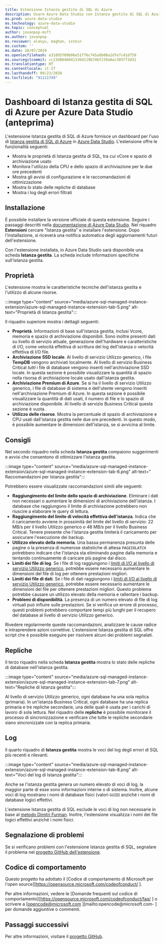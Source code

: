 ```yaml
---
title: Estensione Istanza gestita di SQL di Azure
description: Usare Azure Data Studio con Istanza gestita di SQL di Azure
ms.prod: azure-data-studio
ms.technology: azure-data-studio
ms.topic: conceptual
author: jovanpop-msft
ms.author: jovanpop
ms.reviewer: alanyu, maghan, sstein
ms.custom: ''
ms.date: 10/07/2019
ms.openlocfilehash: e31895f09b06e51f76c745a9b00a1dfe7c41d759
ms.sourcegitcommit: cc23d8646041336d119b74bf239a6ac305ff3d31
ms.translationtype: HT
ms.contentlocale: it-IT
ms.lasthandoff: 09/23/2020
ms.locfileid: "91111749"
---
```

# <a name="azure-sql-managed-instance-dashboard-for-azure-data-studio-preview"></a>Dashboard di Istanza gestita di SQL di Azure per Azure Data Studio (anteprima)

L'estensione Istanza gestita di SQL di Azure fornisce un dashboard per l'uso di [Istanza gestita di SQL di Azure](/azure/sql-database/sql-database-managed-instance-index) in [Azure Data Studio](https://github.com/Microsoft/azuredatastudio). L'estensione offre le funzionalità seguenti:

- Mostra le proprietà di Istanza gestita di SQL, tra cui vCore e spazio di archiviazione usato
- Monitora l'utilizzo della CPU e dello spazio di archiviazione per le due ore precedenti
- Mostra gli avvisi di configurazione e le raccomandazioni di ottimizzazione
- Mostra lo stato delle repliche di database
- Mostra i log degli errori filtrati

## <a name="install"></a>Installazione

È possibile installare la versione ufficiale di questa estensione. Seguire i passaggi descritti nella [documentazione di Azure Data Studio](../extensions.md).
Nel riquadro **Estensioni** cercare "Istanza gestita" e installare l'estensione. Dopo l'installazione, si riceverà una notifica automatica degli aggiornamenti futuri dell'estensione.

Con l'estensione installata, in Azure Data Studio sarà disponibile una scheda **Istanza gestita**. La scheda include informazioni specifiche sull'istanza gestita.

## <a name="properties"></a>Proprietà

L'estensione mostra le caratteristiche tecniche dell'istanza gestita e l'utilizzo di alcune risorse.

:::image type="content" source="media/azure-sql-managed-instance-extension/azure-sql-managed-instance-extension-tab-5.png" alt-text="Proprietà di Istanza gestita":::

Il riquadro superiore mostra i dettagli seguenti:

- **Proprietà**. Informazioni di base sull'istanza gestita, inclusi Vcore, memoria e spazio di archiviazione disponibili. Sono inoltre presenti dati su livello di servizio attuale, generazione dell'hardware e caratteristiche di I/O, come velocità effettiva di scrittura del log dell'istanza o velocità effettiva di I/O file.
- **Archiviazione SSD locale**. Al livello di servizio Utilizzo generico, i file **TempDB** vengono archiviati localmente. Al livello di servizio Business Critical _tutti_ i file di database vengono inseriti nell'archiviazione SSD locale. In questa sezione è possibile visualizzare la quantità di spazio nella risorsa di archiviazione locale usato dall'istanza gestita.
- **Archiviazione Premium di Azure**. Se si ha il livello di servizio Utilizzo generico, i file di database di sistema e dell'utente vengono inseriti nell'archiviazione Premium di Azure. In questa sezione è possibile visualizzare la quantità di dati usati, il numero di file e lo spazio di archiviazione disponibile. Al livello di servizio Business Critical questa sezione è vuota.
- **Utilizzo delle risorse**. Mostra la percentuale di spazio di archiviazione e CPU usati dall'istanza gestita nelle due ore precedenti. In questo modo, è possibile aumentare le dimensioni dell'istanza, se si avvicina al limite.

## <a name="recommendations"></a>Consigli

Nel secondo riquadro nella scheda **Istanza gestita** compaiono suggerimenti e avvisi che consentono di ottimizzare l'istanza gestita.

:::image type="content" source="media/azure-sql-managed-instance-extension/azure-sql-managed-instance-extension-tab-6.png" alt-text=" Raccomandazioni per Istanza gestita":::

Potrebbero essere visualizzate raccomandazioni simili alle seguenti:

- **Raggiungimento del limite dello spazio di archiviazione**. Eliminare i dati non necessari o aumentare le dimensioni di archiviazione dell'istanza. I database che raggiungono il limite di archiviazione potrebbero non riuscire a elaborare le query di lettura.
- **Raggiungimento del limite di velocità effettiva dell'istanza**. Indica che il caricamento avviene in prossimità del limite del livello di servizio: 22 MB/s per il livello Utilizzo generico o 48 MB/s per il livello Business Critical. Tenere presente che l'istanza gestita limiterà il caricamento per assicurare l'esecuzione dei backup.
- **Utilizzo elevato della memoria**. Una bassa permanenza presunta delle pagine o la presenza di numerose statistiche di attesa `PAGEIOLATCH` potrebbero indicare che l'istanza sta eliminando pagine dalla memoria e tentando continuamente di caricare più pagine dal disco.
- **Limiti dei file di log**. Se i file di log raggiungono i [limiti di I/O al livello di servizio Utilizzo generico](/azure/sql-database/sql-database-managed-instance-resource-limits#file-io-characteristics-in-general-purpose-tier), potrebbe essere necessario aumentare le dimensioni del file di log per ottenere prestazioni migliori.
- **Limiti dei file di dati**. Se i file di dati raggiungono i [limiti di I/O al livello di servizio Utilizzo generico](/azure/sql-database/sql-database-managed-instance-resource-limits#file-io-characteristics-in-general-purpose-tier), potrebbe essere necessario aumentare le dimensioni dei file per ottenere prestazioni migliori. Questo problema potrebbe causare un utilizzo elevato della memoria e rallentare i backup.
- **Problemi di disponibilità**. La presenza di un numero elevato di file di log virtuali può influire sulle prestazioni. Se si verifica un errore di processo, questi problemi potrebbero comportare tempi più lunghi per il recupero del database al livello di servizio Utilizzo generico.

Rivedere regolarmente queste raccomandazioni, analizzare le cause radice e intraprendere azioni correttive. L'estensione Istanza gestita di SQL offre script che è possibile eseguire per risolvere alcuni dei problemi segnalati.

## <a name="replicas"></a>Repliche

Il terzo riquadro nella scheda **Istanza gestita** mostra lo stato delle repliche di database nell'istanza gestita.

:::image type="content" source="media/azure-sql-managed-instance-extension/azure-sql-managed-instance-extension-tab-7.png" alt-text="Repliche di Istanza gestita":::

Al livello di servizio Utilizzo generico, ogni database ha una sola replica (primaria). In un'istanza Business Critical, ogni database ha una replica primaria e tre repliche secondarie, una delle quali è usata per i carichi di lavoro di sola lettura. Nel riquadro delle **repliche** è possibile monitorare il processo di sincronizzazione e verificare che tutte le repliche secondarie siano sincronizzate con la replica primaria.

## <a name="logs"></a>Log

Il quarto riquadro di **Istanza gestita** mostra le voci del log degli errori di SQL più recenti e rilevanti.

:::image type="content" source="media/azure-sql-managed-instance-extension/azure-sql-managed-instance-extension-tab-8.png" alt-text="Voci del log di Istanza gestita":::

Anche se l'istanza gestita genera un numero elevato di voci di log, la maggior parte di esse sono informazioni interne o di sistema. Inoltre, alcune voci di log mostrano i nomi di database fisici (valori `GUID`) anziché i nomi di database logici effettivi.

L'estensione Istanza gestita di SQL esclude le voci di log non necessarie in base al [metodo Dimitri Furman](https://techcommunity.microsoft.com/t5/DataCAT/Azure-SQL-DB-Managed-Instance-sp-readmierrorlog/ba-p/305506). Inoltre, l'estensione visualizza i nomi dei file logici effettivi anziché i nomi fisici.

## <a name="reporting-problems"></a>Segnalazione di problemi

Se si verificano problemi con l'estensione Istanza gestita di SQL, segnalare il problema nel [progetto GitHub dell'estensione](https://github.com/JocaPC/AzureDataStudio-Managed-Instance/issues).

## <a name="code-of-conduct"></a>Codice di comportamento

Questo progetto ha adottato il [Codice di comportamento di Microsoft per l'open source][https://opensource.microsoft.com/codeofconduct/ ].

Per altre informazioni, vedere le [Domande frequenti sul codice di comportamento][https://opensource.microsoft.com/codeofconduct/faq/ ] o scrivere a [opencode@microsoft.com ][mailto:opencode@microsoft.com- ] per domande aggiuntive o commenti.

## <a name="next-steps"></a>Passaggi successivi

Per altre informazioni, visitare il [progetto GitHub](https://github.com/JocaPC/AzureDataStudio-Managed-Instance/).